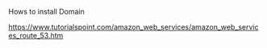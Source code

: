 Hows to install Domain


https://www.tutorialspoint.com/amazon_web_services/amazon_web_services_route_53.htm

